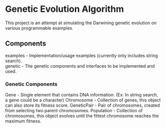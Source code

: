 # Genetic Evolution Algorithm
This project is an attempt at simulating the Darwining genetic evolution on various programmable examples.

## Components
  examples  - Implementation/usage examples (currently only includes string search).<br>
  genetic   - The genetic components and interfaces to be implemented and used.
  
### Genetic Components
Gene        - Single element that contains DNA information. (Ex: In string search, a gene could be a character)
Chromosome  - Collection of genes, this object can also store its fitness score.
GeneticPair - Pair of chromosomes, created from selecting two parent chromosomes.
Population  - Collection of chromosomes, this object evolves until the fittest chromosome reaches the maximum fitness.
